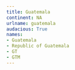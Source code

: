 ```yaml
---
title: Guatemala
continent: NA
urlname: guatemala
audacious: True
names:
- Guatemala
- Republic of Guatemala
- GT
- GTM
---
```

